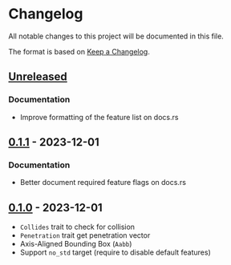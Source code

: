 # Changelog

All notable changes to this project will be documented in this file.

The format is based on [Keep a Changelog](https://keepachangelog.com/en/1.0.0/).


## [Unreleased]

### Documentation

* Improve formatting of the feature list on docs.rs


## [0.1.1] - 2023-12-01

### Documentation

* Better document required feature flags on docs.rs


## [0.1.0] - 2023-12-01

* `Collides` trait to check for collision
* `Penetration` trait get penetration vector
* Axis-Aligned Bounding Box (`Aabb`)
* Support `no_std` target (require to disable default features)

[Unreleased]: https://github.com/jcornaz/beancount_parser_2/compare/v0.1.1...HEAD
[0.1.1]: https://github.com/jcornaz/beancount_parser_2/compare/v0.1.0...v0.1.1
[0.1.0]: https://github.com/jcornaz/collision2d/compare/...v0.1.0
